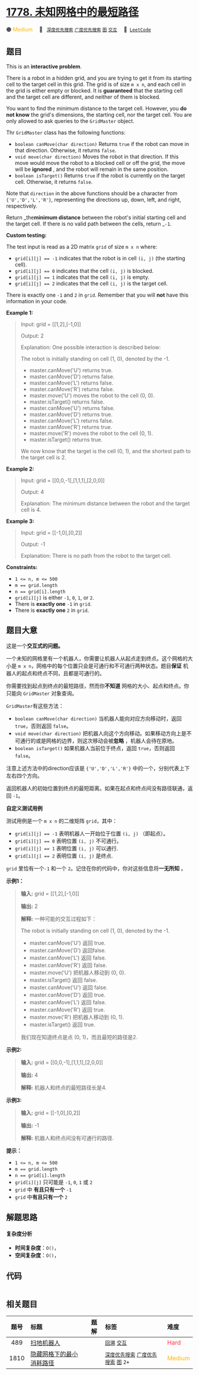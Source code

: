 # [1778. 未知网格中的最短路径](https://leetcode.com/problems/shortest-path-in-a-hidden-grid)

🟠 <font color=#ffb800>Medium</font>&emsp; 🔖&ensp; [`深度优先搜索`](/tag/depth-first-search.md) [`广度优先搜索`](/tag/breadth-first-search.md) [`图`](/tag/graph.md) [`交互`](/tag/interactive.md)&emsp; 🔗&ensp;[`LeetCode`](https://leetcode.com/problems/shortest-path-in-a-hidden-grid)

## 题目

This is an **interactive problem**.

There is a robot in a hidden grid, and you are trying to get it from its
starting cell to the target cell in this grid. The grid is of size `m x n`,
and each cell in the grid is either empty or blocked. It is **guaranteed**
that the starting cell and the target cell are different, and neither of them
is blocked.

You want to find the minimum distance to the target cell. However, you **do
not know** the grid's dimensions, the starting cell, nor the target cell. You
are only allowed to ask queries to the `GridMaster` object.

Thr `GridMaster` class has the following functions:

  * `boolean canMove(char direction)` Returns `true` if the robot can move in that direction. Otherwise, it returns `false`.
  * `void move(char direction)` Moves the robot in that direction. If this move would move the robot to a blocked cell or off the grid, the move will be **ignored** , and the robot will remain in the same position.
  * `boolean isTarget()` Returns `true` if the robot is currently on the target cell. Otherwise, it returns `false`.

Note that `direction` in the above functions should be a character from
`{'U','D','L','R'}`, representing the directions up, down, left, and right,
respectively.

Return _the**minimum distance** between the robot's initial starting cell and
the target cell. If there is no valid path between the cells, return _`-1`.

**Custom testing:**

The test input is read as a 2D matrix `grid` of size `m x n` where:

  * `grid[i][j] == -1` indicates that the robot is in cell `(i, j)` (the starting cell).
  * `grid[i][j] == 0` indicates that the cell `(i, j)` is blocked.
  * `grid[i][j] == 1` indicates that the cell `(i, j)` is empty.
  * `grid[i][j] == 2` indicates that the cell `(i, j)` is the target cell.

There is exactly one `-1` and `2` in `grid`. Remember that you will **not**
have this information in your code.



**Example 1:**

> Input: grid = [[1,2],[-1,0]]
> 
> Output: 2
> 
> Explanation: One possible interaction is described below:
> 
> The robot is initially standing on cell (1, 0), denoted by the -1.
> - master.canMove('U') returns true.
> - master.canMove('D') returns false.
> - master.canMove('L') returns false.
> - master.canMove('R') returns false.
> - master.move('U') moves the robot to the cell (0, 0).
> - master.isTarget() returns false.
> - master.canMove('U') returns false.
> - master.canMove('D') returns true.
> - master.canMove('L') returns false.
> - master.canMove('R') returns true.
> - master.move('R') moves the robot to the cell (0, 1).
> - master.isTarget() returns true. 
> 
> We now know that the target is the cell (0, 1), and the shortest path to the target cell is 2.

**Example 2:**

> Input: grid = [[0,0,-1],[1,1,1],[2,0,0]]
> 
> Output: 4
> 
> Explanation:  The minimum distance between the robot and the target cell is 4.

**Example 3:**

> Input: grid = [[-1,0],[0,2]]
> 
> Output: -1
> 
> Explanation:  There is no path from the robot to the target cell.



**Constraints:**

  * `1 <= n, m <= 500`
  * `m == grid.length`
  * `n == grid[i].length`
  * `grid[i][j]` is either `-1`, `0`, `1`, or `2`.
  * There is **exactly one** `-1` in `grid`.
  * There is **exactly one** `2` in `grid`.


## 题目大意

这是一个**交互式的问题。**

一个未知的网格里有一个机器人，你需要让机器人从起点走到终点。这个网格的大小是 `m x
n`，网格中的每个位置只会是可通行和不可通行两种状态。题目**保证** 机器人的起点和终点不同，且都是可通行的。

你需要找到起点到终点的最短路径，然而你**不知道** 网格的大小、起点和终点。你只能向 `GridMaster` 对象查询。

`GridMaster`有这些方法：

  * `boolean canMove(char direction)` 当机器人能向对应方向移动时，返回 `true`，否则返回 `false`。
  * `void move(char direction)` 把机器人向这个方向移动。如果移动方向上是不可通行的或是网格的边界，则这次移动会被**忽略** ，机器人会待在原地。
  * `boolean isTarget()` 如果机器人当前位于终点，返回 `true`，否则返回 `false`。

注意上述方法中的direction应该是 `{'U','D','L','R'}` 中的一个，分别代表上下左右四个方向。

返回机器人的初始位置到终点的最短距离。如果在起点和终点间没有路径联通，返回 `-1`。

**自定义测试用例**

测试用例是一个 `m x n` 的二维矩阵 `grid`，其中：

  * `grid[i][j] == -1` 表明机器人一开始位于位置 `(i, j)` （即起点）。
  * `grid[i][j] == 0` 表明位置 `(i, j)` 不可通行。
  * `grid[i][j] == 1` 表明位置 `(i, j)` 可以通行.
  * `grid[i][j] == 2` 表明位置 `(i, j)` 是终点.

`grid` 里恰有一个`-1` 和一个 `2`。记住在你的代码中，你对这些信息将**一无所知** 。

**示例1：**

> 
> 
> 
> 
> 
> **输入:** grid = [[1,2],[-1,0]]
> 
> **输出:** 2
> 
> **解释:** 一种可能的交互过程如下：
> 
> The robot is initially standing on cell (1, 0), denoted by the -1.
> - master.canMove('U') 返回 true.
> - master.canMove('D') 返回false.
> - master.canMove('L') 返回 false.
> - master.canMove('R') 返回 false.
> - master.move('U') 把机器人移动到 (0, 0).
> - master.isTarget() 返回 false.
> - master.canMove('U') 返回 false.
> - master.canMove('D') 返回 true.
> - master.canMove('L') 返回 false.
> - master.canMove('R') 返回 true.
> - master.move('R') 把机器人移动到 (0, 1).
> - master.isTarget() 返回 true. 
> 
> 我们现在知道终点是点 (0, 1)，而且最短的路径是2.
> 
> 

**示例2:**

> 
> 
> 
> 
> 
> **输入:** grid = [[0,0,-1],[1,1,1],[2,0,0]]
> 
> **输出:** 4
> 
> **解释:** 机器人和终点的最短路径长是4.

**示例3:**

> 
> 
> 
> 
> 
> **输入:** grid = [[-1,0],[0,2]]
> 
> **输出:** -1
> 
> **解释:** 机器人和终点间没有可通行的路径.

**提示：**

  * `1 <= n, m <= 500`
  * `m == grid.length`
  * `n == grid[i].length`
  * `grid[i][j]` 只可能是 `-1`, `0`, `1` 或 `2`
  * `grid` 中 **有且只有一个** `-1`
  * `grid` 中**有且只有一个** `2`


## 解题思路

#### 复杂度分析

- **时间复杂度**：`O()`，
- **空间复杂度**：`O()`，

## 代码

```javascript

```

## 相关题目

<!-- prettier-ignore -->
| 题号 | 标题 | 题解 | 标签 | 难度 |
| :------: | :------ | :------: | :------ | :------ |
| 489 | [扫地机器人](https://leetcode.com/problems/robot-room-cleaner) |  |  [`回溯`](/tag/backtracking.md) [`交互`](/tag/interactive.md) | <font color=#ff334b>Hard</font> |
| 1810 | [隐藏网格下的最小消耗路径](https://leetcode.com/problems/minimum-path-cost-in-a-hidden-grid) |  |  [`深度优先搜索`](/tag/depth-first-search.md) [`广度优先搜索`](/tag/breadth-first-search.md) [`图`](/tag/graph.md) `2+` | <font color=#ffb800>Medium</font> |